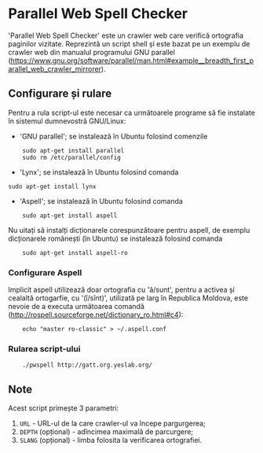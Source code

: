 Parallel Web Spell Checker
==========================

'Parallel Web Spell Checker' este un crawler web care verifică ortografia paginilor vizitate.
Reprezintă un script shell și este bazat pe un exemplu de crawler web din manualul programului GNU parallel (https://www.gnu.org/software/parallel/man.html#example__breadth_first_parallel_web_crawler_mirrorer).

Configurare și rulare
---------------------

Pentru a rula script-ul este necesar ca următoarele programe să fie instalate în sistemul dumnevostră GNU/Linux:

* 'GNU parallel'; se instalează în Ubuntu folosind comenzile

```
    sudo apt-get install parallel
    sudo rm /etc/parallel/config
```
* 'Lynx'; se instalează în Ubuntu folosind comanda

```
sudo apt-get install lynx
```
* 'Aspell'; se instalează în Ubuntu folosind comanda

```
    sudo apt-get install aspell   
```
Nu uitați să instalți dicționarele corespunzătoare pentru aspell, de exemplu dicționarele românești (în Ubuntu) se instalează folosind comanda
``` 
    sudo apt-get install aspell-ro
```

### Configurare Aspell

Implicit aspell utilizează doar ortografia cu 'â/sunt', pentru a activea și cealaltă ortogarfie, cu '(î/sînt)', utilizată pe larg în Republica Moldova, este nevoie de a executa următoarea comandă (http://rospell.sourceforge.net/dictionary_ro.html#c4): 

```
    echo "master ro-classic" > ~/.aspell.conf
```


### Rularea script-ului
```
    ./pwspell http://gatt.org.yeslab.org/
```

Note
-----

Acest script primește 3 parametri:

1. `URL` - URL-ul de la care crawler-ul va începe pargurgerea;
2. `DEPTH` (opțional) - adîncimea maximală de parcurgere;
3. `SLANG` (opțional) - limba folosita la verificarea ortografiei.

